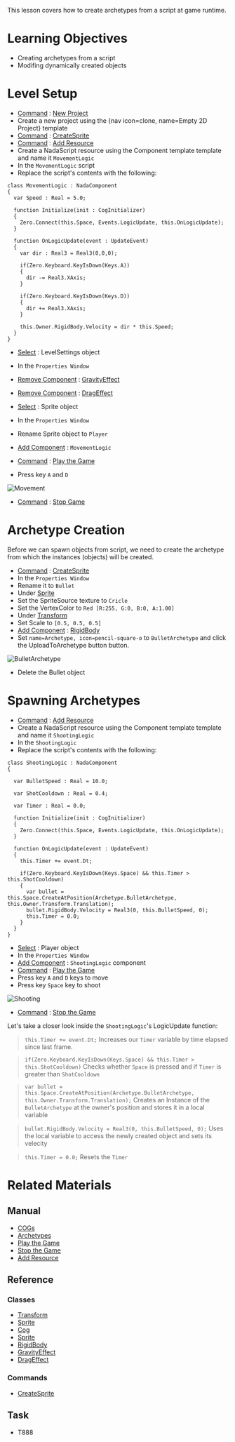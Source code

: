 This lesson covers how to create archetypes from a script at game runtime.


 # Learning Objectives
 - Creating archetypes from a script
 - Modifing dynamically created objects

 # Level Setup
- [ Command](https://github.com/ZilchEngine/ZilchDocs/blob/master/zero_editor_documentation/zeromanual/editor/editorcommands/commands.markdown) : [ New Project](https://github.com/ZilchEngine/ZilchDocs/blob/master/code_reference/command_reference.markdown#newproject)
 - Create a new project using the {nav icon=clone, name=Empty 2D Project} template
- [ Command](https://github.com/ZilchEngine/ZilchDocs/blob/master/zero_editor_documentation/zeromanual/editor/editorcommands/commands.markdown) : [CreateSprite](https://github.com/ZilchEngine/ZilchDocs/blob/master/code_reference/command_reference.markdown#createsprite)
- [ Command](https://github.com/ZilchEngine/ZilchDocs/blob/master/zero_editor_documentation/zeromanual/editor/editorcommands/commands.markdown) : [ Add Resource](https://github.com/ZilchEngine/ZilchDocs/blob/master/zero_editor_documentation/zeromanual/editor/editorcommands/resourceadding.markdown)
 - Create a NadaScript resource using the Component template template and name it `MovementLogic`
- In the `MovementLogic` script
 - Replace the script's contents with the following:

```lang=csharp, name="MovementLogic"
class MovementLogic : NadaComponent
{
  var Speed : Real = 5.0;
  
  function Initialize(init : CogInitializer)
  {
    Zero.Connect(this.Space, Events.LogicUpdate, this.OnLogicUpdate);
  }

  function OnLogicUpdate(event : UpdateEvent)
  {
    var dir : Real3 = Real3(0,0,0);
    
    if(Zero.Keyboard.KeyIsDown(Keys.A))
    {
      dir -= Real3.XAxis;
    }
    
    if(Zero.Keyboard.KeyIsDown(Keys.D))
    {
      dir += Real3.XAxis;
    }
    
    this.Owner.RigidBody.Velocity = dir * this.Speed;
  }
}
```

- [ Select](https://github.com/ZilchEngine/ZilchDocs/blob/master/zero_editor_documentation/zeromanual/editor/editorcommands/selectobject.markdown) : LevelSettings object
- In the `Properties Window`
 - [ Remove Component](https://github.com/ZilchEngine/ZilchDocs/blob/master/zero_editor_documentation/zeromanual/editor/addremovecomponent.markdown) : [GravityEffect](https://github.com/ZilchEngine/ZilchDocs/blob/master/code_reference/class_reference/gravityeffect.markdown)
 - [ Remove Component](https://github.com/ZilchEngine/ZilchDocs/blob/master/zero_editor_documentation/zeromanual/editor/addremovecomponent.markdown) : [DragEffect](https://github.com/ZilchEngine/ZilchDocs/blob/master/code_reference/class_reference/drageffect.markdown)

- [ Select](https://github.com/ZilchEngine/ZilchDocs/blob/master/zero_editor_documentation/zeromanual/editor/editorcommands/selectobject.markdown) : Sprite object 
- In the `Properties Window`
 - Rename Sprite object  to `Player`
 - [Add Component](https://github.com/ZilchEngine/ZilchDocs/blob/master/zero_editor_documentation/zeromanual/editor/addremovecomponent.markdown) : `MovementLogic`

- [ Command](https://github.com/ZilchEngine/ZilchDocs/blob/master/zero_editor_documentation/zeromanual/editor/editorcommands/commands.markdown) : [ Play the Game](https://github.com/ZilchEngine/ZilchDocs/blob/master/zero_editor_documentation/zeromanual/editor/editorcommands/runthegame.markdown)
 -  Press key `A` and `D`



![Movement](https://media.githubusercontent.com/media/ZilchEngine/ZilchFiles/master/doc_files/90547.gif)


- [ Command](https://github.com/ZilchEngine/ZilchDocs/blob/master/zero_editor_documentation/zeromanual/editor/editorcommands/commands.markdown) : [ Stop Game](https://github.com/ZilchEngine/ZilchDocs/blob/master/zero_editor_documentation/zeromanual/editor/editorcommands/stopgame.markdown)

 # Archetype Creation

Before we can spawn objects from script, we need to create the archetype from which the instances (objects) will be created.

- [ Command](https://github.com/ZilchEngine/ZilchDocs/blob/master/zero_editor_documentation/zeromanual/editor/editorcommands/commands.markdown) : [CreateSprite](https://github.com/ZilchEngine/ZilchDocs/blob/master/code_reference/command_reference.markdown#createsprite)
- In the `Properties Window`
 - Rename it to `Bullet`
 - Under [Sprite](https://github.com/ZilchEngine/ZilchDocs/blob/master/code_reference/class_reference/sprite.markdown)
  - Set the SpriteSource texture to `Cricle`
  - Set the VertexColor  to `Red [R:255, G:0, B:0, A:1.00]`
 - Under [Transform](https://github.com/ZilchEngine/ZilchDocs/blob/master/code_reference/class_reference/transform.markdown)
  - Set Scale  to `[0.5, 0.5, 0.5]`
 - [Add Component](https://github.com/ZilchEngine/ZilchDocs/blob/master/zero_editor_documentation/zeromanual/editor/addremovecomponent.markdown) : [RigidBody](https://github.com/ZilchEngine/ZilchDocs/blob/master/code_reference/class_reference/rigidbody.markdown)
 - Set `name=Archetype, icon=pencil-square-o` to `BulletArchetype` and click the UploadToArchetype button button.



![BulletArchetype](https://media.githubusercontent.com/media/ZilchEngine/ZilchFiles/master/doc_files/90549.gif)


 - Delete the Bullet object

 # Spawning Archetypes

- [ Command](https://github.com/ZilchEngine/ZilchDocs/blob/master/zero_editor_documentation/zeromanual/editor/editorcommands/commands.markdown) : [ Add Resource](https://github.com/ZilchEngine/ZilchDocs/blob/master/zero_editor_documentation/zeromanual/editor/editorcommands/resourceadding.markdown)
 - Create a NadaScript resource using the Component template template and name it `ShootingLogic`
- In the `ShootingLogic`
 - Replace the script's contents with the following:

```lang=csharp, name="ShootingLogic"
class ShootingLogic : NadaComponent
{
  
  var BulletSpeed : Real = 10.0;
  
  var ShotCooldown : Real = 0.4;
  
  var Timer : Real = 0.0;
  
  function Initialize(init : CogInitializer)
  {
    Zero.Connect(this.Space, Events.LogicUpdate, this.OnLogicUpdate);
  }

  function OnLogicUpdate(event : UpdateEvent)
  {
    this.Timer += event.Dt;
    
    if(Zero.Keyboard.KeyIsDown(Keys.Space) && this.Timer > this.ShotCooldown)
    {
      var bullet = this.Space.CreateAtPosition(Archetype.BulletArchetype, this.Owner.Transform.Translation);
      bullet.RigidBody.Velocity = Real3(0, this.BulletSpeed, 0);
      this.Timer = 0.0;
    }
  }
}
```

- [ Select](https://github.com/ZilchEngine/ZilchDocs/blob/master/zero_editor_documentation/zeromanual/editor/editorcommands/selectobject.markdown) : Player object
- In the `Properties Window`
 - [Add Component](https://github.com/ZilchEngine/ZilchDocs/blob/master/zero_editor_documentation/zeromanual/editor/addremovecomponent.markdown) : `ShootingLogic` component
- [ Command](https://github.com/ZilchEngine/ZilchDocs/blob/master/zero_editor_documentation/zeromanual/editor/editorcommands/commands.markdown) : [ Play the Game](https://github.com/ZilchEngine/ZilchDocs/blob/master/zero_editor_documentation/zeromanual/editor/editorcommands/runthegame.markdown)
 - Press key `A` and `D` keys to move
 - Press key `Space` key to shoot



![Shooting](https://media.githubusercontent.com/media/ZilchEngine/ZilchFiles/master/doc_files/90561.gif)


- [ Command](https://github.com/ZilchEngine/ZilchDocs/blob/master/zero_editor_documentation/zeromanual/editor/editorcommands/commands.markdown) : [ Stop the Game](https://github.com/ZilchEngine/ZilchDocs/blob/master/zero_editor_documentation/zeromanual/editor/editorcommands/stopgame.markdown)

Let's take a closer look inside the `ShootingLogic`'s LogicUpdate function:

> `this.Timer += event.Dt;` 
> Increases our `Timer` variable by time elapsed since last frame.

> `if(Zero.Keyboard.KeyIsDown(Keys.Space) && this.Timer > this.ShotCooldown)` 
> Checks whether `Space` is pressed and if `Timer` is greater than `ShotCooldown`

> `var bullet = this.Space.CreateAtPosition(Archetype.BulletArchetype, this.Owner.Transform.Translation);`
> Creates an Instance of the `BulletArchetype` at the owner's position and stores it in a local variable


> `bullet.RigidBody.Velocity = Real3(0, this.BulletSpeed, 0);`
> Uses the local variable to access the newly created object and sets its velecity

> `this.Timer = 0.0;`
> Resets the `Timer`


 # Related Materials

 ## Manual
- [ COGs](https://github.com/ZilchEngine/ZilchDocs/blob/master/zero_editor_documentation/zeromanual/architecture/cogs/gameobjectsconcept.markdown)
- [ Archetypes](https://github.com/ZilchEngine/ZilchDocs/blob/master/zero_editor_documentation/zeromanual/architecture/archetypes.markdown)
- [ Play the Game](https://github.com/ZilchEngine/ZilchDocs/blob/master/zero_editor_documentation/zeromanual/editor/editorcommands/runthegame.markdown)
- [ Stop the Game](https://github.com/ZilchEngine/ZilchDocs/blob/master/zero_editor_documentation/zeromanual/editor/editorcommands/stopgame.markdown)
- [ Add Resource](https://github.com/ZilchEngine/ZilchDocs/blob/master/zero_editor_documentation/zeromanual/editor/editorcommands/resourceadding.markdown)

 ## Reference
 ### Classes
- [Transform](https://github.com/ZilchEngine/ZilchDocs/blob/master/code_reference/class_reference/transform.markdown)
- [Sprite](https://github.com/ZilchEngine/ZilchDocs/blob/master/code_reference/class_reference/sprite.markdown)
- [Cog](https://github.com/ZilchEngine/ZilchDocs/blob/master/code_reference/class_reference/cog.markdown)
- [Sprite](https://github.com/ZilchEngine/ZilchDocs/blob/master/code_reference/class_reference/sprite.markdown)
- [RigidBody](https://github.com/ZilchEngine/ZilchDocs/blob/master/code_reference/class_reference/rigidbody.markdown)
- [GravityEffect](https://github.com/ZilchEngine/ZilchDocs/blob/master/code_reference/class_reference/gravityeffect.markdown)
- [DragEffect](https://github.com/ZilchEngine/ZilchDocs/blob/master/code_reference/class_reference/drageffect.markdown)

 ### Commands
- [CreateSprite](https://github.com/ZilchEngine/ZilchDocs/blob/master/code_reference/command_reference.markdown#createsprite)

 ## Task
- T888 

 